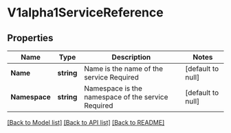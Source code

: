 # V1alpha1ServiceReference

## Properties
Name | Type | Description | Notes
------------ | ------------- | ------------- | -------------
**Name** | **string** | Name is the name of the service Required | [default to null]
**Namespace** | **string** | Namespace is the namespace of the service Required | [default to null]

[[Back to Model list]](../README.md#documentation-for-models) [[Back to API list]](../README.md#documentation-for-api-endpoints) [[Back to README]](../README.md)



